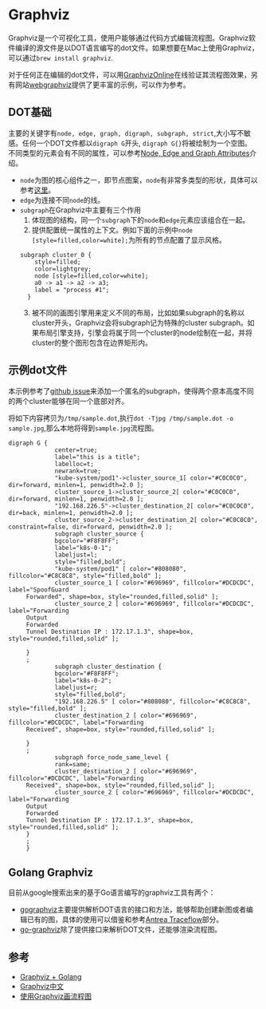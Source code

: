 
# Graphviz

Graphviz是一个可视化工具，使用户能够通过代码方式编辑流程图。Graphviz软件编译的源文件是以DOT语言编写的dot文件。如果想要在Mac上使用Graphviz，可以通过`brew install graphviz`.

对于任何正在编辑的dot文件，可以用[GraphvizOnline](https://dreampuf.github.io/GraphvizOnline/)在线验证其流程图效果，另有网站[webgraphviz](http://www.webgraphviz.com/)提供了更丰富的示例，可以作为参考。

## DOT基础

主要的关键字有`node, edge, graph, digraph, subgraph, strict`,大小写不敏感。任何一个DOT文件都以`digraph G`开头, `digraph G{}`将被绘制为一个空图。 
不同类型的元素会有不同的属性，可以参考[Node, Edge and Graph Attributes](https://graphviz.org/doc/info/attrs.html)介绍。
* `node`为图的核心组件之一，即节点图案，`node`有非常多类型的形状，具体可以参考[这里](https://graphviz.org/doc/info/shapes.html#html)。
* `edge`为连接不同`node`的线。
* `subgraph`在Graphviz中主要有三个作用
  1. 体现图的结构，同一个`subgraph`下的`node`和`edge`元素应该组合在一起。
  2. 提供配置统一属性的上下文。例如下面的示例中`node [style=filled,color=white];`为所有的节点配置了显示风格。
  ```   
  subgraph cluster_0 {
      style=filled;
      color=lightgrey;
      node [style=filled,color=white];
      a0 -> a1 -> a2 -> a3;
      label = "process #1";
    }
  ```
  3. 被不同的画图引擎用来定义不同的布局，比如如果subgraph的名称以cluster开头，Graphviz会将subgraph记为特殊的cluster subgraph。如果布局引擎支持，引擎会将属于同一个cluster的node绘制在一起，并将cluster的整个图形包含在边界矩形内。

## 示例dot文件

本示例参考了[github issue](https://github.com/awalterschulze/gographviz/issues/59)来添加一个匿名的subgraph，使得两个原本高度不同的两个cluster能够在同一个底部对齐。

将如下内容拷贝为`/tmp/sample.dot`,执行`dot -Tjpg /tmp/sample.dot -o sample.jpg`,那么本地将得到`sample.jpg`流程图。

```
digraph G {
             center=true;
             label="this is a title";
             labelloc=t;
             newrank=true;
             "kube-system/pod1"->cluster_source_1[ color="#C0C0C0", dir=forward, minlen=1, penwidth=2.0 ];
             cluster_source_1->cluster_source_2[ color="#C0C0C0", dir=forward, minlen=1, penwidth=2.0 ];
             "192.168.226.5"->cluster_destination_2[ color="#C0C0C0", dir=back, minlen=1, penwidth=2.0 ];
             cluster_source_2->cluster_destination_2[ color="#C0C0C0", constraint=false, dir=forward, penwidth=2.0 ];
             subgraph cluster_source {
             bgcolor="#F8F8FF";
             label="k8s-0-1";
             labeljust=l;
             style="filled,bold";
             "kube-system/pod1" [ color="#808080", fillcolor="#C8C8C8", style="filled,bold" ];
             cluster_source_1 [ color="#696969", fillcolor="#DCDCDC", label="SpoofGuard
     Forwarded", shape=box, style="rounded,filled,solid" ];
             cluster_source_2 [ color="#696969", fillcolor="#DCDCDC", label="Forwarding
     Output
     Forwarded
     Tunnel Destination IP : 172.17.1.3", shape=box, style="rounded,filled,solid" ];

     }
     ;
             subgraph cluster_destination {
             bgcolor="#F8F8FF";
             label="k8s-0-2";
             labeljust=r;
             style="filled,bold";
             "192.168.226.5" [ color="#808080", fillcolor="#C8C8C8", style="filled,bold" ];
             cluster_destination_2 [ color="#696969", fillcolor="#DCDCDC", label="Forwarding
     Received", shape=box, style="rounded,filled,solid" ];

     }
     ;
             subgraph force_node_same_level {
             rank=same;
             cluster_destination_2 [ color="#696969", fillcolor="#DCDCDC", label="Forwarding
     Received", shape=box, style="rounded,filled,solid" ];
             cluster_source_2 [ color="#696969", fillcolor="#DCDCDC", label="Forwarding
     Output
     Forwarded
     Tunnel Destination IP : 172.17.1.3", shape=box, style="rounded,filled,solid" ];
     }
     ;
     }
```
## Golang Graphviz

目前从google搜索出来的基于Go语言编写的graphviz工具有两个：
- [gographviz](https://github.com/awalterschulze/gographviz)主要提供解析DOT语言的接口和方法，能够帮助创建新图或者编辑已有的图，具体的使用可以借鉴和参考[Antrea Traceflow](https://github.com/antrea-io/antrea/blob/main/pkg/graphviz/traceflow.go)部分。
- [go-graphviz](https://github.com/goccy/go-graphviz)除了提供接口来解析DOT文件，还能够渲染流程图。

## 参考

* [Graphviz + Golang](https://levelup.gitconnected.com/graphviz-golang-the-geeky-combo-for-technical-brainstorming-76d8992d5812)
* [Graphviz中文](https://graphviztutorial.readthedocs.io/zh_CN/latest/index.html)
* [使用Graphviz画流程图](https://www.cnblogs.com/CoolJie/archive/2012/07/17/graphviz.html)